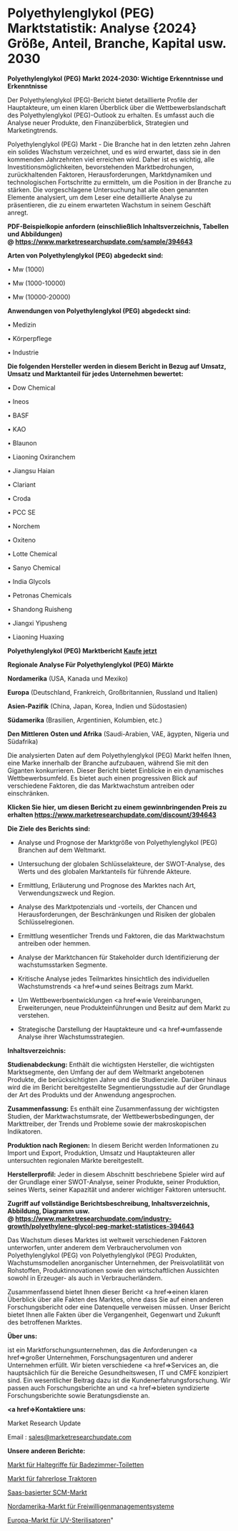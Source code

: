 # Polyethylenglykol (PEG) Marktstatistik: Analyse {2024} Größe, Anteil, Branche, Kapital usw. 2030

<strong>Polyethylenglykol (PEG) Markt 2024-2030: Wichtige Erkenntnisse und Erkenntnisse</strong>

Der Polyethylenglykol (PEG)-Bericht bietet detaillierte Profile der Hauptakteure, um einen klaren Überblick über die Wettbewerbslandschaft des Polyethylenglykol (PEG)-Outlook zu erhalten. Es umfasst auch die Analyse neuer Produkte, den Finanzüberblick, Strategien und Marketingtrends.

Polyethylenglykol (PEG) Markt - Die Branche hat in den letzten zehn Jahren ein solides Wachstum verzeichnet, und es wird erwartet, dass sie in den kommenden Jahrzehnten viel erreichen wird. Daher ist es wichtig, alle Investitionsmöglichkeiten, bevorstehenden Marktbedrohungen, zurückhaltenden Faktoren, Herausforderungen, Marktdynamiken und technologischen Fortschritte zu ermitteln, um die Position in der Branche zu stärken. Die vorgeschlagene Untersuchung hat alle oben genannten Elemente analysiert, um dem Leser eine detaillierte Analyse zu präsentieren, die zu einem erwarteten Wachstum in seinem Geschäft anregt.

<strong><b>PDF-Beispielkopie anfordern (einschließlich Inhaltsverzeichnis, Tabellen und Abbildungen) @ </b></strong><strong><a href=https://www.marketresearchupdate.com/sample/394643><strong>https://www.marketresearchupdate.com/sample/394643</u></a></strong></strong>

<strong>Arten von Polyethylenglykol (PEG) abgedeckt sind:</strong>

• Mw (1000)

• Mw (1000-10000)

• Mw (10000-20000)

<strong>Anwendungen von Polyethylenglykol (PEG) abgedeckt sind:</strong>

• Medizin

• Körperpflege

• Industrie

<strong>Die folgenden Hersteller werden in diesem Bericht in Bezug auf Umsatz, Umsatz und Marktanteil für jedes Unternehmen bewertet:</strong>

• Dow Chemical

• Ineos

• BASF

• KAO

• Blaunon

• Liaoning Oxiranchem

• Jiangsu Haian

• Clariant

• Croda

• PCC SE

• Norchem

• Oxiteno

• Lotte Chemical

• Sanyo Chemical

• India Glycols

• Petronas Chemicals

• Shandong Ruisheng

• Jiangxi Yipusheng

• Liaoning Huaxing

<strong>Polyethylenglykol (PEG) Marktbericht <a href=https://www.marketresearchupdate.com/buynow/394643>Kaufe jetzt</a></strong>

<strong>Regionale Analyse Für Polyethylenglykol (PEG) Märkte</strong>

<strong>Nordamerika</strong> (USA, Kanada und Mexiko)

<strong>Europa</strong> (Deutschland, Frankreich, Großbritannien, Russland und Italien)

<strong>Asien-Pazifik</strong> (China, Japan, Korea, Indien und Südostasien)

<strong>Südamerika</strong> (Brasilien, Argentinien, Kolumbien, etc.)

<strong>Den Mittleren</strong> <strong>Osten und Afrika</strong> (Saudi-Arabien, VAE, ägypten, Nigeria und Südafrika)

Die analysierten Daten auf dem Polyethylenglykol (PEG) Markt helfen Ihnen, eine Marke innerhalb der Branche aufzubauen, während Sie mit den Giganten konkurrieren. Dieser Bericht bietet Einblicke in ein dynamisches Wettbewerbsumfeld. Es bietet auch einen progressiven Blick auf verschiedene Faktoren, die das Marktwachstum antreiben oder einschränken.

<strong>Klicken Sie hier, um diesen Bericht zu einem gewinnbringenden Preis zu erhalten
</strong><strong><a href=https://www.marketresearchupdate.com/discount/394643>https://www.marketresearchupdate.com/discount/394643</b></u></strong></a>

<strong>Die Ziele des Berichts sind:</strong>

- Analyse und Prognose der Marktgröße von Polyethylenglykol (PEG) Branchen auf dem Weltmarkt.

- Untersuchung der globalen Schlüsselakteure, der SWOT-Analyse, des Werts und des globalen Marktanteils für führende Akteure.

- Ermittlung, Erläuterung und Prognose des Marktes nach Art, Verwendungszweck und Region.

- Analyse des Marktpotenzials und -vorteils, der Chancen und Herausforderungen, der Beschränkungen und Risiken der globalen Schlüsselregionen.

- Ermittlung wesentlicher Trends und Faktoren, die das Marktwachstum antreiben oder hemmen.

- Analyse der Marktchancen für Stakeholder durch Identifizierung der wachstumsstarken Segmente.

- Kritische Analyse jedes Teilmarktes hinsichtlich des individuellen Wachstumstrends <a href=>und</a> seines Beitrags zum Markt.

- Um Wettbewerbsentwicklungen <a href=>wie</a> Vereinbarungen, Erweiterungen, neue Produkteinführungen und Besitz auf dem Markt zu verstehen.

- Strategische Darstellung der Hauptakteure und <a href=>umfas</a>sende Analyse ihrer Wachstumsstrategien.

<strong>Inhaltsverzeichnis:</strong>

<strong>Studienabdeckung:</strong> Enthält die wichtigsten Hersteller, die wichtigsten Marktsegmente, den Umfang der auf dem Weltmarkt angebotenen Produkte, die berücksichtigten Jahre und die Studienziele. Darüber hinaus wird die im Bericht bereitgestellte Segmentierungsstudie auf der Grundlage der Art des Produkts und der Anwendung angesprochen.

<strong>Zusammenfassung:</strong> Es enthält eine Zusammenfassung der wichtigsten Studien, der Marktwachstumsrate, der Wettbewerbsbedingungen, der Markttreiber, der Trends und Probleme sowie der makroskopischen Indikatoren.

<strong>Produktion nach Regionen:</strong> In diesem Bericht werden Informationen zu Import und Export, Produktion, Umsatz und Hauptakteuren aller untersuchten regionalen Märkte bereitgestellt.

<strong>Herstellerprofil:</strong> Jeder in diesem Abschnitt beschriebene Spieler wird auf der Grundlage einer SWOT-Analyse, seiner Produkte, seiner Produktion, seines Werts, seiner Kapazität und anderer wichtiger Faktoren untersucht.

<strong><b>Zugriff auf vollständige Berichtsbeschreibung, Inhaltsverzeichnis, Abbildung, Diagramm usw. @ </b></strong><strong><a href=https://www.marketresearchupdate.com/industry-growth/polyethylene-glycol-peg-market-statistices-394643>https://www.marketresearchupdate.com/industry-growth/polyethylene-glycol-peg-market-statistices-394643</a></strong>

Das Wachstum dieses Marktes ist weltweit verschiedenen Faktoren unterworfen, unter anderem dem Verbrauchervolumen von Polyethylenglykol (PEG) von Polyethylenglykol (PEG) Produkten, Wachstumsmodellen anorganischer Unternehmen, der Preisvolatilität von Rohstoffen, Produktinnovationen sowie den wirtschaftlichen Aussichten sowohl in Erzeuger- als auch in Verbraucherländern.

Zusammenfassend bietet Ihnen dieser Bericht <a href=>einen</a> klaren Überblick über alle Fakten des Marktes, ohne dass Sie auf einen anderen Forschungsbericht oder eine Datenquelle verweisen müssen. Unser Bericht bietet Ihnen alle Fakten über die Vergangenheit, Gegenwart und Zukunft des betroffenen Marktes.

<strong>Über uns:</strong>

 ist ein Marktforschungsunternehmen, das die Anforderungen <a href=>großer</a> Unternehmen, Forschungsagenturen und anderer Unternehmen erfüllt. Wir bieten verschiedene <a href=>Services</a> an, die hauptsächlich für die Bereiche Gesundheitswesen, IT und CMFE konzipiert sind. Ein wesentlicher Beitrag dazu ist die Kundenerfahrungsforschung. Wir passen auch Forschungsberichte an und <a href=>bieten</a> syndizierte Forschungsberichte sowie Beratungsdienste an.

<strong><a href=>Kontaktiere uns:</a></strong>

Market Research Update

Email : sales@marketresearchupdate.com

<strong>Unsere anderen Berichte:</strong>

<a href=https://www.linkedin.com/pulse/bathroom-toilet-grab-bar-market-size-share>Markt für Haltegriffe für Badezimmer-Toiletten</a>

<a href=https://www.linkedin.com/pulse/driverless-tractor-market-demand-future-scope-top-key>Markt für fahrerlose Traktoren</a>

<a href=https://www.linkedin.com/pulse/saas-based-scm-market-size-share-outlook-growth-prospects>Saas-basierter SCM-Markt</a>

<a href=https://www.linkedin.com/pulse/north-america-volunteer-management-systems-market>Nordamerika-Markt für Freiwilligenmanagementsysteme</a>

<a href=https://www.linkedin.com/pulse/europe-uvc-sterilizer-market-2023-2030-new-study-report>Europa-Markt für UV-Sterilisatoren</a>"
